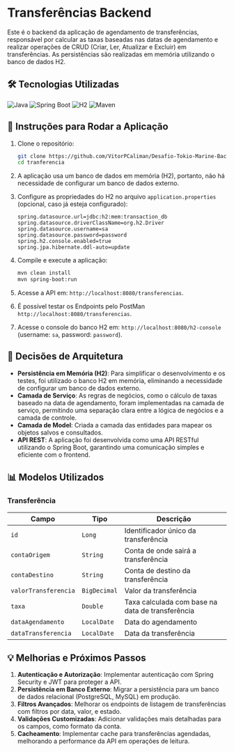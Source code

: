 # Transferências Backend

Este é o backend da aplicação de agendamento de transferências, responsável por calcular as taxas baseadas nas datas de agendamento e realizar operações de CRUD (Criar, Ler, Atualizar e Excluir) em transferências. As persistências são realizadas em memória utilizando o banco de dados H2.

## 🛠️ Tecnologias Utilizadas

![Java](https://img.shields.io/badge/Java-ED8B00?style=for-the-badge&logo=java&logoColor=white)
![Spring Boot](https://img.shields.io/badge/Spring_Boot-6DB33F?style=for-the-badge&logo=spring-boot&logoColor=white)
![H2](https://img.shields.io/badge/H2-003B57?style=for-the-badge&logo=h2&logoColor=white)
![Maven](https://img.shields.io/badge/Maven-C71A36?style=for-the-badge&logo=apache-maven&logoColor=white)

## 🚀 Instruções para Rodar a Aplicação

1. Clone o repositório:
    ```bash
    git clone https://github.com/VitorPCaliman/Desafio-Tokio-Marine-Back-End.git
    cd tranferencia
    ```

2. A aplicação usa um banco de dados em memória (H2), portanto, não há necessidade de configurar um banco de dados externo.

3. Configure as propriedades do H2 no arquivo `application.properties` (opcional, caso já esteja configurado):
    ```properties
    spring.datasource.url=jdbc:h2:mem:transaction_db
    spring.datasource.driverClassName=org.h2.Driver
    spring.datasource.username=sa
    spring.datasource.password=password
    spring.h2.console.enabled=true
    spring.jpa.hibernate.ddl-auto=update
    ```

4. Compile e execute a aplicação:
    ```bash
    mvn clean install
    mvn spring-boot:run
    ```

5. Acesse a API em: `http://localhost:8080/transferencias`.

6. É possível testar os Endpoints pelo PostMan `http://localhost:8080/transferencias`.

7. Acesse o console do banco H2 em: `http://localhost:8080/h2-console` (username: `sa`, password: `password`).

## 📐 Decisões de Arquitetura

- **Persistência em Memória (H2)**: Para simplificar o desenvolvimento e os testes, foi utilizado o banco H2 em memória, eliminando a necessidade de configurar um banco de dados externo.
- **Camada de Serviço**: As regras de negócios, como o cálculo de taxas baseado na data de agendamento, foram implementadas na camada de serviço, permitindo uma separação clara entre a lógica de negócios e a camada de controle.
- **Camada de Model**: Criada a camada das entidades para mapear os objetos salvos e consultados.
- **API REST**: A aplicação foi desenvolvida como uma API RESTful utilizando o Spring Boot, garantindo uma comunicação simples e eficiente com o frontend.

## 📊 Modelos Utilizados

### Transferência

| Campo              | Tipo        | Descrição                                        |
|--------------------|-------------|--------------------------------------------------|
| `id`               | `Long`      | Identificador único da transferência             |
| `contaOrigem`       | `String`    | Conta de onde sairá a transferência              |
| `contaDestino`      | `String`    | Conta de destino da transferência                |
| `valorTransferencia`| `BigDecimal`| Valor da transferência                           |
| `taxa`              | `Double`    | Taxa calculada com base na data de transferência |
| `dataAgendamento`   | `LocalDate` | Data do agendamento                              |
| `dataTransferencia` | `LocalDate` | Data da transferência                            |

## 💡 Melhorias e Próximos Passos

1. **Autenticação e Autorização**: Implementar autenticação com Spring Security e JWT para proteger a API.
2. **Persistência em Banco Externo**: Migrar a persistência para um banco de dados relacional (PostgreSQL, MySQL) em produção.
3. **Filtros Avançados**: Melhorar os endpoints de listagem de transferências com filtros por data, valor, e estado.
4. **Validações Customizadas**: Adicionar validações mais detalhadas para os campos, como formato da conta.
5. **Cacheamento**: Implementar cache para transferências agendadas, melhorando a performance da API em operações de leitura.
